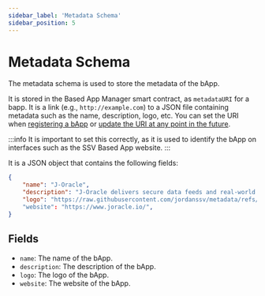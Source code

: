 ```yaml
---
sidebar_label: 'Metadata Schema'
sidebar_position: 5
---
```


# Metadata Schema

The metadata schema is used to store the metadata of the bApp.

It is stored in the Based App Manager smart contract, as `metadataURI` for a bapp. It is a link (e.g., `http://example.com`) to a JSON file containing metadata such as the name, description, logo, etc. You can set the URI when [registering a bApp](./SSVBasedApps#registerbappbapp-tokens-sharedrisklevels-metadatauri) or [update the URI at any point in the future](./SSVBasedApps#updatebappmetadatauribapp-metadatauri).

:::info
It is important to set this correctly, as it is used to identify the bApp on interfaces such as the SSV Based App website.
:::

It is a JSON object that contains the following fields:

```json
{
    "name": "J-Oracle",
    "description": "J-Oracle delivers secure data feeds and real-world connectivity for blockchains and beyond.",
    "logo": "https://raw.githubusercontent.com/jordanssv/metadata/refs/heads/main/JO.png"
    "website": "https://www.joracle.io/",
}
```

## Fields

- `name`: The name of the bApp.
- `description`: The description of the bApp.
- `logo`: The logo of the bApp.
- `website`: The website of the bApp.